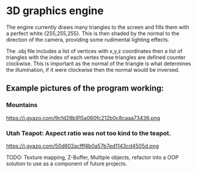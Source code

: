 # 3D graphics engine

The engine currently draws many triangles to the screen and fills them with a perfect white {255,255,255}. This is then shaded by the normal to the direction of the camera, providing some rudimental lighting effects.

The .obj file includes a list of vertices with x,y,z coordinates then a list of triangles with the index of each vertex these triangles are defined counter clockwise. This is important as the normal of the triangle is what determines the illumination, if it were clockwise then the normal would be inversed.

## Example pictures of the program working:

### Mountains
https://i.gyazo.com/9cfd28b915a060fc212b0c8caaa73436.png

### Utah Teapot: Aspect ratio was not too kind to the teapot.
https://i.gyazo.com/50d602acfff4b0a57b7ed1143cd4505d.png

TODO: Texture mapping, Z-Buffer, Multiple objects, refactor into a OOP solution to use as a component of future projects.
